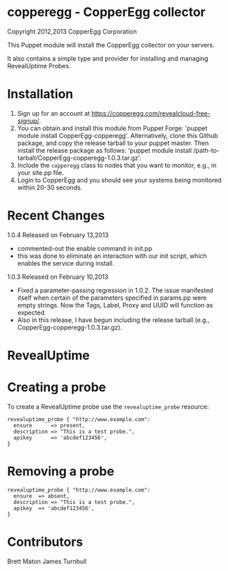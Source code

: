 copperegg - CopperEgg collector
=

Copyright 2012,2013 CopperEgg Corporation

This Puppet module will install the CopperEgg collector on your servers.

It also contains a simple type and provider for installing and managing RevealUptime Probes.

Installation
==

1. Sign up for an account at https://copperegg.com/revealcloud-free-signup/.
2. You can obtain and install this module from Puppet Forge: 'puppet module install CopperEgg-copperegg'.
   Alternatively, clone this Github package, and copy the release tarball to your puppet master.
   Then install the release package as follows: 'puppet module install /path-to-tarball/CopperEgg-copperegg-1.0.3.tar.gz'.
3. Include the `copperegg` class to nodes that you want to monitor, e.g., in your site.pp file.
4. Login to CopperEgg and you should see your systems being monitored within 20-30 seconds.

Recent Changes
==

1.0.4 Released on February 13,2013
  - commented-out the enable command in init.pp
  - this was done to eliminate an interaction with our init script, which enables the service during install.

1.0.3 Released on February 10,2013
  - Fixed a parameter-passing regression in 1.0.2. The issue manifested itself when certain of the parameters specified in params.pp were empty strings.
    Now the Tags, Label, Proxy and UUID will function as expected.
  - Also in this release, I have begun including the release tarball (e.g., CopperEgg-copperegg-1.0.3.tar.gz).

RevealUptime
==

Creating a probe
===

To create a RevealUptime probe use the `revealuptime_probe` resource:

    revealuptime_probe { "http://www.example.com":
      ensure      => present,
      description => "This is a test probe.",
      apikey      => 'abcdef123456',
    }

Removing a probe
===

    revealuptime_probe { "http://www.example.com":
      ensure  => absent,
      description => "This is a test probe.",
      apikey  => 'abcdef123456',
    }

Contributors
==

Brett Maton
James Turnbull

